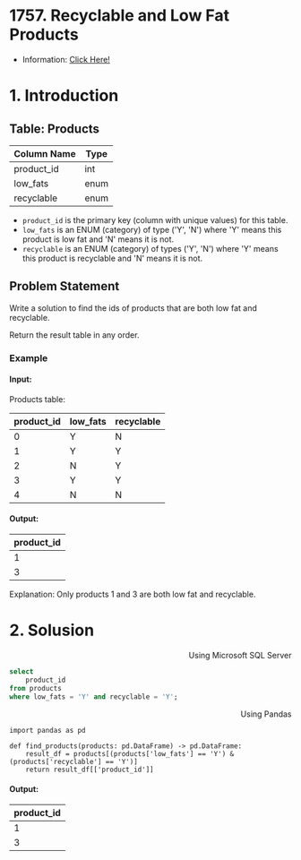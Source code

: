 # 1757. Recyclable and Low Fat Products

- Information: [Click Here!](https://leetcode.com/problems/recyclable-and-low-fat-products/description/?envType=study-plan-v2&envId=top-sql-50)

# 1. Introduction 

## Table: Products

| Column Name | Type  |
|-------------|-------|
| product_id  | int   |
| low_fats    | enum  |
| recyclable  | enum  |

- `product_id` is the primary key (column with unique values) for this table.
- `low_fats` is an ENUM (category) of type ('Y', 'N') where 'Y' means this product is low fat and 'N' means it is not.
- `recyclable` is an ENUM (category) of types ('Y', 'N') where 'Y' means this product is recyclable and 'N' means it is not.

## Problem Statement

Write a solution to find the ids of products that are both low fat and recyclable.

Return the result table in any order.

### Example

#### Input:
Products table:

| product_id  | low_fats | recyclable |
|-------------|----------|------------|
| 0           | Y        | N          |
| 1           | Y        | Y          |
| 2           | N        | Y          |
| 3           | Y        | Y          |
| 4           | N        | N          |

#### Output:

| product_id  |
|-------------|
| 1           |
| 3           |

Explanation: Only products 1 and 3 are both low fat and recyclable.

# 2. Solusion

<p align="right"> Using Microsoft SQL Server </p>

```sql
select
    product_id
from products
where low_fats = 'Y' and recyclable = 'Y';
```
<p align="right"> Using Pandas </p>

```pandas
import pandas as pd

def find_products(products: pd.DataFrame) -> pd.DataFrame:
    result_df = products[(products['low_fats'] == 'Y') & (products['recyclable'] == 'Y')]
    return result_df[['product_id']]
```
#### Output:

| product_id  |
|-------------|
| 1           |
| 3           |
